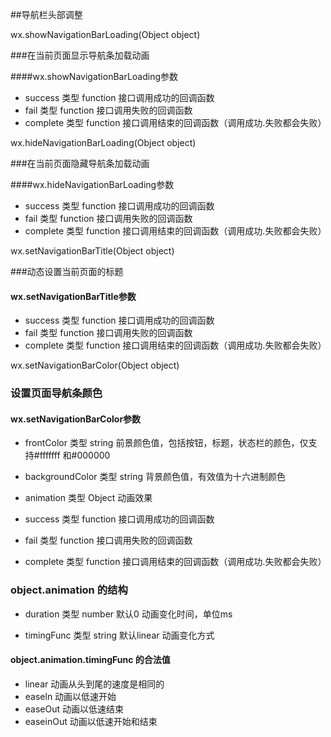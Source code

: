 ##导航栏头部调整

wx.showNavigationBarLoading(Object object)

###在当前页面显示导航条加载动画

####wx.showNavigationBarLoading参数

* success       类型 function      接口调用成功的回调函数
* fail               类型 function      接口调用失败的回调函数
* complete    类型 function      接口调用结束的回调函数（调用成功.失败都会失败）





wx.hideNavigationBarLoading(Object object)

###在当前页面隐藏导航条加载动画

####wx.hideNavigationBarLoading参数

* success       类型 function      接口调用成功的回调函数
* fail               类型 function      接口调用失败的回调函数
* complete    类型 function      接口调用结束的回调函数（调用成功.失败都会失败）





wx.setNavigationBarTitle(Object object)

###动态设置当前页面的标题

#### wx.setNavigationBarTitle参数

* success       类型 function      接口调用成功的回调函数
* fail               类型 function      接口调用失败的回调函数
* complete    类型 function      接口调用结束的回调函数（调用成功.失败都会失败）





wx.setNavigationBarColor(Object object)

### 设置页面导航条颜色

#### wx.setNavigationBarColor参数

* frontColor                  类型 string           前景颜色值，包括按钮，标题，状态栏的颜色，仅支持#fffffff 和#000000

* backgroundColor     类型 string            背景颜色值，有效值为十六进制颜色

* animation                  类型 Object          动画效果

* success                       类型 function      接口调用成功的回调函数
* fail                               类型 function      接口调用失败的回调函数
* complete                    类型 function      接口调用结束的回调函数（调用成功.失败都会失败）





### object.animation 的结构

* duration             类型 number             默认0           动画变化时间，单位ms

* timingFunc        类型 string                  默认linear   动画变化方式





#### object.animation.timingFunc 的合法值

* linear                   动画从头到尾的速度是相同的
* easeln                  动画以低速开始
* easeOut               动画以低速结束
* easeinOut            动画以低速开始和结束

